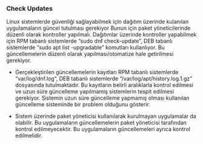 <h3> Check Updates </h3>

Linux sistemlerde güvenliği sağlayabilmek için dağıtım üzerinde kulanılan uygulamaların güncel tutulması gerekiyor Bunun için paket yöneticilerinde düzenli olarak kontroller yapılmalı. 
Dağıtımlar üzerinde kontroller yapabilmek için RPM tabanlı sistemlerde “sudo dnf check-update”, DEB tabanlı sistemlerde “sudo apt list -upgradable” komutları kullanlıyor. Bu güncellemelerin düzenli olarak yapılması/otomatize hale getirilmesi gerekiyor. 
* Gerçekleştirilen güncellemelerin kayıtları RPM tabanlı sistemlerde “var/log/dnf.log“, DEB tabanlı sistemlerde “/var/log/apt/history.log.1.gz” dosyasında tutulmaktadır. Bu kayıtların belirli aralıklarla kontrol edilmesi ve uzun süre güncelleme yapılmamiş sistemlerin tespit edilmesi gerekiyor. Sistemin uzun süre güncelleme yapmamış olması kullanılan  güncelleme sisteminde bir problem olduğunu gösterir.

*	Sistem üzerinde paket yöneticisi kullanılarak kurulmayan uygulamalar da olabilir. Bu uygulamaların güncellemelerin paket yöneticisi tarafından kontrol edilmeyecektir. Bu uygulamaların güncellemeleri ayrıca kontrol edilmelidir.
